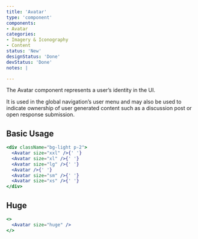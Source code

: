 ```yaml
---
title: 'Avatar'
type: 'component'
components:
- Avatar
categories:
- Imagery & Iconography
- Content
status: 'New'
designStatus: 'Done'
devStatus: 'Done'
notes: |

---
```


The Avatar component represents a user’s identity in the UI.

It is used in the global navigation’s user menu and may also be used to indicate ownership of user generated content such as a discussion post or open response submission.


## Basic Usage

```jsx live
<div className="bg-light p-2">
  <Avatar size="xxl" />{' '}
  <Avatar size="xl" />{' '}
  <Avatar size="lg" />{' '}
  <Avatar />{' '}
  <Avatar size="sm" />{' '}
  <Avatar size="xs" />{' '}
</div>
```


## Huge

```jsx live
<>
  <Avatar size="huge" />
</>
```
